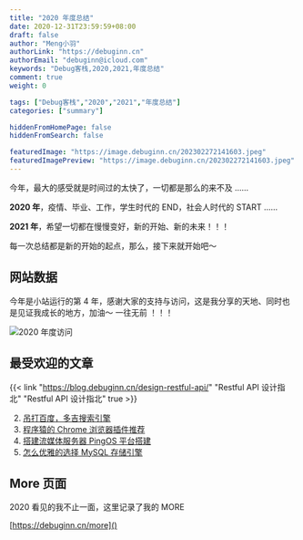 ```yaml
---
title: "2020 年度总结"
date: 2020-12-31T23:59:59+08:00
draft: false
author: "Meng小羽"
authorLink: "https://debuginn.cn"
authorEmail: "debuginn@icloud.com"
keywords: "Debug客栈,2020,2021,年度总结"
comment: true
weight: 0

tags: ["Debug客栈","2020","2021","年度总结"]
categories: ["summary"]

hiddenFromHomePage: false
hiddenFromSearch: false

featuredImage: "https://image.debuginn.cn/202302272141603.jpeg"
featuredImagePreview: "https://image.debuginn.cn/202302272141603.jpeg"
---
```


今年，最大的感受就是时间过的太快了，一切都是那么的来不及 ......

**2020 年**，疫情、毕业、工作，学生时代的 END，社会人时代的 START ......

**2021 年**，希望一切都在慢慢变好，新的开始、新的未来！！！

每一次总结都是新的开始的起点，那么，接下来就开始吧～

## 网站数据

今年是小站运行的第 4 年，感谢大家的支持与访问，这是我分享的天地、同时也是见证我成长的地方，加油～ 一往无前 ！！！

![2020 年度访问](https://image.debuginn.cn/202302272142177.png)

## 最受欢迎的文章

{{< link "https://blog.debuginn.cn/design-restful-api/" "Restful API 设计指北" "Restful API 设计指北" true >}}

2. [吊打百度，多吉搜索引擎]() 
3. [程序猿的 Chrome 浏览器插件推荐]()
4. [搭建流媒体服务器 PingOS 平台搭建]()
5. [怎么优雅的选择 MySQL 存储引擎](https://blog.debuginn.cn/mysql-chooes-storage-engine/)

## More 页面

2020 看见的我不止一面，这里记录了我的 MORE

[https://debuginn.cn/more]()